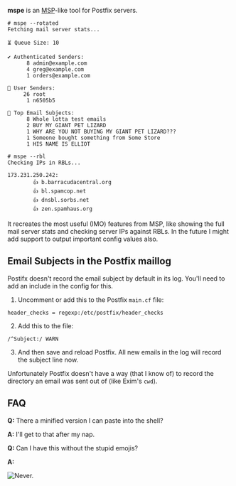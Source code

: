 **mspe** is an [MSP](https://github.com/CpanelInc/tech-MSP)-like tool for Postfix servers.

```
# mspe --rotated
Fetching mail server stats...

⏳ Queue Size: 10

✔️ Authenticated Senders:
      8 admin@example.com
      4 greg@example.com
      1 orders@example.com

🧔 User Senders:
     26 root
      1 n6505b5

📧 Top Email Subjects:
      8 Whole lotta test emails
      2 BUY MY GIANT PET LIZARD
      1 WHY ARE YOU NOT BUYING MY GIANT PET LIZARD???
      1 Someone bought something from Some Store
      1 HIS NAME IS ELLIOT
```
```
# mspe --rbl
Checking IPs in RBLs...

173.231.250.242:
        👍 b.barracudacentral.org
        👍 bl.spamcop.net
        👍 dnsbl.sorbs.net
        👍 zen.spamhaus.org
```

It recreates the most useful (IMO) features from MSP, like showing the full mail server stats and checking server IPs against RBLs. In the future I might add support to output important config values also.

## Email Subjects in the Postfix maillog

Postifx doesn't record the email subject by default in its log. You'll need to add an include in the config for this.

1. Uncomment or add this to the Postfix `main.cf` file:
```
header_checks = regexp:/etc/postfix/header_checks
```

2. Add this to the file:
```
/^Subject:/ WARN
```

3. And then save and reload Postfix. All new emails in the log will record the subject line now.

Unfortunately Postfix doesn't have a way (that I know of) to record the directory an email was sent out of (like Exim's `cwd`).

## FAQ

**Q:** There a minified version I can paste into the shell?

**A:** I'll get to that after my nap.

**Q:** Can I have this without the stupid emojis?

**A:**

![Never.](https://media.tenor.com/XNjySSbQzFcAAAAC/how-dare.gif)
